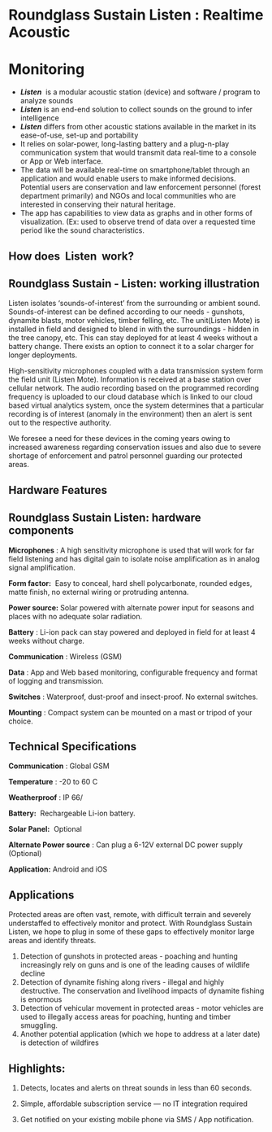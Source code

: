 # Roundglass Sustain Listen : Realtime Acoustic

# Monitoring

- **_Listen_** ​ is a modular acoustic station (device) and software / program to analyze sounds
- **_Listen_** ​is an end-end solution to collect sounds on the ground to infer intelligence
- **_Listen_** differs from other acoustic stations available in the market in its ease-of-use,
    set-up and portability
- It relies on solar-power, long-lasting battery and a plug-n-play communication system
    that would transmit data real-time to a console or App or Web interface.
- The data will be available real-time on smartphone/tablet through an application and
    would enable users to make informed decisions. Potential users are conservation and
    law enforcement personnel (forest department primarily) and NGOs and local
    communities who are interested in conserving their natural heritage.
- The app has capabilities to view data as graphs and in other forms of visualization. (Ex:
    used to observe trend of data over a requested time period like the sound
    characteristics.

## How does ​ Listen ​ work?

## Roundglass Sustain - Listen: working illustration

Listen isolates ‘sounds-of-interest’ from the surrounding or ambient sound. Sounds-of-interest
can be defined according to our needs - gunshots, dynamite blasts, motor vehicles, timber
felling, etc. The unit(Listen Mote) is installed in field and designed to blend in with the
surroundings - hidden in the tree canopy, etc. This can stay deployed for at least 4 weeks
without a battery change. There exists an option to connect it to a solar charger for longer
deployments. 

High-sensitivity microphones coupled with a data transmission system form the
field unit (Listen Mote). Information is received at a base station over cellular network.
The audio recording based on the programmed recording frequency is uploaded to our cloud
database which is linked to our cloud based virtual analytics system, once the system
determines that a particular recording is of interest (anomaly in the environment) then an alert is
sent out to the respective authority.

We foresee a need for these devices in the coming years owing to increased awareness
regarding conservation issues and also due to severe shortage of enforcement and patrol
personnel guarding our protected areas.

## Hardware Features

## Roundglass Sustain Listen: hardware components


**Microphones** ​: A high sensitivity microphone is used that will work for far field listening and has
digital gain to isolate noise amplification as in analog signal amplification.

**Form factor:** ​ Easy to conceal, hard shell polycarbonate, rounded edges, matte finish, no
external wiring or protruding antenna.

**Power source:** ​Solar powered with alternate power input for seasons and places with no
adequate solar radiation.

**Battery** ​: Li-ion pack can stay powered and deployed in field for at least 4 weeks without charge.

**Communication** ​: Wireless (GSM)

**Data** ​: App and Web based monitoring, configurable frequency and format of logging and
transmission.

**Switches** ​: Waterproof, dust-proof and insect-proof. No external switches.

**Mounting** ​: Compact system can be mounted on a mast or tripod of your choice.

## Technical Specifications

**Communication** ​: Global GSM

**Temperature** ​: -20 to 60 C

**Weatherproof** ​: IP 66/

**Battery:** ​ Rechargeable Li-ion battery.

**Solar Panel:** ​ Optional

**Alternate Power source** ​: Can plug a 6-12V external DC power supply (Optional)

**Application:** ​Android and iOS

## Applications

Protected areas are often vast, remote, with difficult terrain and severely understaffed to
effectively monitor and protect. With Roundglass Sustain Listen, we hope to plug in some of these gaps to
effectively monitor large areas and identify threats.

1. Detection of gunshots in protected areas - poaching and hunting increasingly rely on
    guns and is one of the leading causes of wildlife decline
2. Detection of dynamite fishing along rivers - illegal and highly destructive. The
    conservation and livelihood impacts of dynamite fishing is enormous
3. Detection of vehicular movement in protected areas - motor vehicles are used to illegally
    access areas for poaching, hunting and timber smuggling.
4. Another potential application (which we hope to address at a later date) is detection of
    wildfires


## Highlights​:

1. Detects, locates and alerts on threat sounds in less than 60 seconds.

2. Simple, affordable subscription service — no IT integration required

3. Get notified on your existing mobile phone via SMS / App notification.



